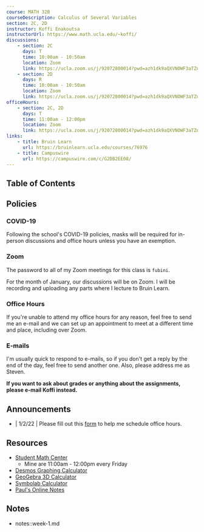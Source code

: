 ```yaml
---
course: MATH 32B
courseDescription: Calculus of Several Variables
section: 2C, 2D
instructor: Koffi Enakoutsa
instructorUrl: https://www.math.ucla.edu/~koffi/
discussions:
    - section: 2C
      days: T
      time: 10:00am - 10:50am
      location: Zoom
      link: https://ucla.zoom.us/j/92072800014?pwd=azh1dk9aQXVNOWF3aTZnR1ZSdFdzZz09
    - section: 2D
      days: R
      time: 10:00am - 10:50am
      location: Zoom
      link: https://ucla.zoom.us/j/92072800014?pwd=azh1dk9aQXVNOWF3aTZnR1ZSdFdzZz09
officeHours:
    - section: 2C, 2D
      days: T
      time: 11:00am - 12:00pm
      location: Zoom
      link: https://ucla.zoom.us/j/92072800014?pwd=azh1dk9aQXVNOWF3aTZnR1ZSdFdzZz09
links:
    - title: Bruin Learn
      url: https://bruinlearn.ucla.edu/courses/76976
    - title: Campuswire
      url: https://campuswire.com/c/G2DB2EE08/
---
```


## Table of Contents

## Policies

### COVID-19

Following the school's COVID-19 policies, masks will be required for in-person discussions and office hours unless you have an exemption.

### Zoom

The password to all of my Zoom meetings for this class is `fubini`.

For the month of January, our discussions will be on Zoom. I will be recording and uploading any parts where I lecture to Bruin Learn.

### Office Hours

If you're unable to attend my office hours for any reason, feel free to send me an e-mail and we can set up an appointment to meet at a different time and place, including over Zoom.

### E-mails

I'm usually quick to respond to e-mails, so if you don't get a reply by the end of the day, feel free to send another one. Also, please address me as Steven.

**If you want to ask about grades or anything about the assignments, please e-mail Koffi instead.**

## Announcements

-   | 1/2/22 | Please fill out this [form](https://forms.gle/PRM9ba5AgKNtyFe3A) to help me schedule office hours.

## Resources

-   [Student Math Center](https://ww3.math.ucla.edu/my-calendar/)
    -   Mine are 11:00am - 12:00pm every Friday
-   [Desmos Graphing Calculator](https://www.desmos.com/calculator)
-   [GeoGebra 3D Calculator](http://geogebra.org/3d)
-   [Symbolab Calculator](https://www.symbolab.com/solver/calculus-calculator)
-   [Paul's Online Notes](https://tutorial.math.lamar.edu/Classes/CalcIII/CalcIII.aspx)

## Notes

-   notes::week-1.md
